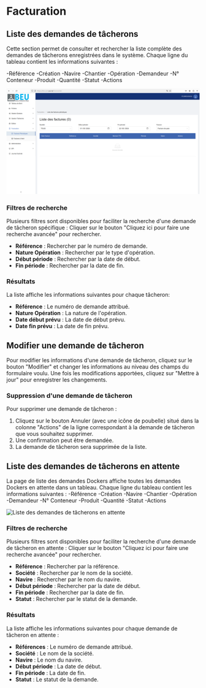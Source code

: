 # Facturation


## Liste des demandes de tâcherons

Cette section permet de consulter et rechercher la liste complète des demandes de tâcherons enregistrées dans le système. Chaque ligne du tableau contient les informations suivantes :

-Référence
-Création
-Navire
-Chantier
-Opération
-Demandeur
-N° Conteneur 
-Produit
-Quantité
-Statut
-Actions

![factures periodiques](fact_periodiq.png)

### Filtres de recherche

Plusieurs filtres sont disponibles pour faciliter la recherche d'une demande de tâcheron spécifique : Cliquer sur le bouton "Cliquez ici pour faire une recherche avancée" pour rechercher.

- **Référence** : Rechercher par le numéro de demande.
- **Nature Opération** : Rechercher par le type d'opération.
- **Début période** : Rechercher par la date de début.
- **Fin période** : Rechercher par la date de fin.

### Résultats

La liste affiche les informations suivantes pour chaque tâcheron:
- **Référence** : Le numéro de demande attribué.
- **Nature Opération** : La nature de l'opération.
- **Date début prévu** : La date de début prévu.
- **Date fin prévu** : La date de fin prévu.

## Modifier une demande de tâcheron 
Pour modifier les informations d'une demande de tâcheron, cliquez sur le bouton "Modifier" et changer les informations au niveau des champs du formulaire voulu.
Une fois les modifications apportées, cliquez sur "Mettre à jour" pour enregistrer les changements.

### Suppression d'une demande de tâcheron
Pour supprimer une demande de tâcheron :
1. Cliquez sur le bouton Annuler (avec une icône de poubelle) situé dans la colonne "Actions" de la ligne correspondant à la demande de tâcheron que vous souhaitez supprimer.
2. Une confirmation peut être demandée.
3. La demande de tâcheron sera supprimée de la liste.


## Liste des demandes de tâcherons en attente

La page de liste des demandes Dockers affiche toutes les demandes Dockers en attente dans un tableau. Chaque ligne du tableau contient les informations suivantes :
-Référence
-Création
-Navire
-Chantier
-Opération
-Demandeur
-N° Conteneur 
-Produit
-Quantité
-Statut
-Actions

![Liste des demandes de tâcherons en attente](.png)

### Filtres de recherche

Plusieurs filtres sont disponibles pour faciliter la recherche d'une demande de tâcheron en attente : Cliquer sur le bouton "Cliquez ici pour faire une recherche avancée" pour rechercher.

- **Référence** : Rechercher par la référence.
- **Société** : Rechercher par le nom de la société.
- **Navire** : Rechercher par le nom du navire.
- **Début période** : Rechercher par la date de début.
- **Fin période** : Rechercher par la date de fin.
- **Statut** : Rechercher par le statut de la demande.

### Résultats

La liste affiche les informations suivantes pour chaque demande de tâcheron en attente :
- **Références** : Le numéro de demande attribué.
- **Société** : Le nom de la société.
- **Navire** : Le nom du navire. 
- **Début période** : La date de début.
- **Fin période** : La date de fin.
- **Statut** : Le statut de la demande.


